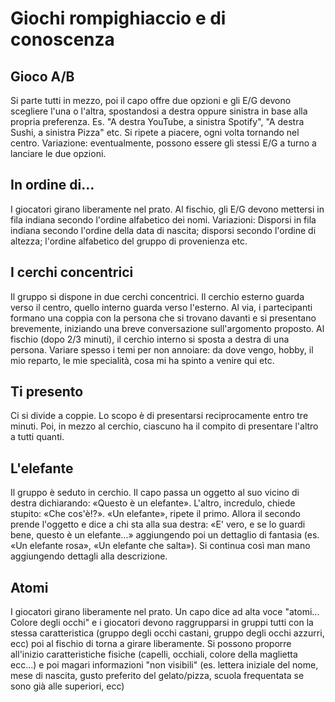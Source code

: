# Giochi rompighiaccio e di conoscenza

## Gioco A/B

Si parte tutti in mezzo, poi il capo offre due opzioni e gli E/G devono scegliere l'una o l'altra, spostandosi a destra oppure sinistra in base alla propria preferenza. Es. "A destra YouTube, a sinistra Spotify", "A destra Sushi, a sinistra Pizza" etc.
Si ripete a piacere, ogni volta tornando nel centro.
Variazione: eventualmente, possono essere gli stessi E/G a turno a lanciare le due opzioni.


## In ordine di...

I giocatori girano liberamente nel prato. Al fischio, gli E/G devono mettersi in fila indiana secondo l'ordine alfabetico dei nomi.
Variazioni: Disporsi in fila indiana secondo l'ordine della data di nascita; disporsi secondo l'ordine di altezza; l'ordine alfabetico del gruppo di provenienza etc.


## I cerchi concentrici

Il gruppo si dispone in due cerchi concentrici. Il cerchio esterno guarda verso il centro, quello interno guarda verso l'esterno.
Al via, i partecipanti formano una coppia con la persona che si trovano davanti e si presentano brevemente, iniziando una breve conversazione
sull'argomento proposto. Al fischio (dopo 2/3 minuti), il cerchio interno si sposta a destra di una persona.
Variare spesso i temi per non annoiare: da dove vengo, hobby, il mio reparto, le mie specialità, cosa mi ha spinto a venire qui etc.


## Ti presento

Ci si divide a coppie. Lo scopo è di presentarsi reciprocamente entro tre minuti. Poi, in mezzo al cerchio, ciascuno ha il compito di presentare l'altro a tutti quanti.


## L'elefante
Il gruppo è seduto in cerchio. Il capo passa un oggetto al suo vicino di destra dichiarando: «Questo è un elefante». L'altro, incredulo, chiede stupito: «Che cos'è!?». «Un elefante», ripete il primo. Allora il secondo prende l'oggetto e dice a chi sta alla sua destra: «E' vero, e se lo guardi bene, questo è un elefante...» aggiungendo poi un dettaglio di fantasia (es. «Un elefante rosa», «Un elefante che salta»). Si continua così man mano aggiungendo dettagli alla descrizione.

## Atomi

I giocatori girano liberamente nel prato. Un capo dice ad alta voce "atomi... Colore degli occhi" e i giocatori devono raggrupparsi in gruppi tutti con la stessa caratteristica (gruppo degli occhi castani, gruppo degli occhi azzurri, ecc) poi al fischio di torna a girare liberamente.
Si possono proporre all'inizio caratteristiche fisiche (capelli, occhiali, colore della maglietta ecc...) e poi magari informazioni "non visibili" (es. lettera iniziale del nome, mese di nascita, gusto preferito del gelato/pizza, scuola frequentata se sono già alle superiori, ecc)
